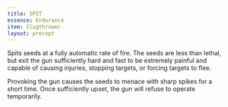 ```yaml
---
title: SPIT
essence: Endurance
item: Slugthrower
layout: precept
---
```


Spits seeds at a fully automatic rate of fire. The seeds are less than lethal, but exit the gun sufficiently hard and fast to be extremely painful and capable of causing injuries, stopping targets, or forcing targets to flee.

Provoking the gun causes the seeds to menace with sharp spikes for a short time. Once sufficiently upset, the gun will refuse to operate temporarily.
